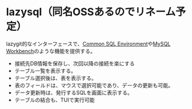 # lazysql（同名OSSあるのでリネーム予定）
  
lazygit的なインターフェースで、[Common SQL Environment](http://www.hi-ho.ne.jp/tsumiki/)や[MySQL Workbench](https://www.mysql.com/jp/products/workbench/)のような機能を提供する。

- 接続先DB情報を保存し、次回以降の接続を楽にする
- テーブル一覧を表示する。
- テーブル選択後は、表を表示する。
- 表のフィールドは、マウスで選択可能であり、データの更新も可能。
- データ更新時は、発行するSQLを画面に表示する。
- テーブルの結合も、TUIで実行可能